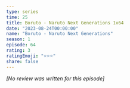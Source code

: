 ```yaml
---
type: series
time: 25
title: Boruto - Naruto Next Generations 1x64
date: "2023-08-24T00:00:00"
name: "Boruto - Naruto Next Generations"
season: 1
episode: 64
rating: 3
ratingEmoji: "⭐️⭐️⭐️"
share: false
---
```


_[No review was written for this episode]_